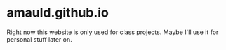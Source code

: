 # amauld.github.io
Right now this website is only used for class projects. Maybe I'll use it for personal stuff later on.
